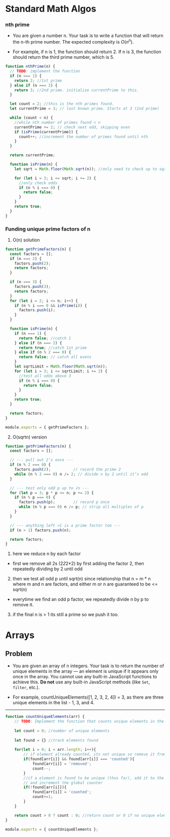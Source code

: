 # Standard Math Algos

### nth prime

- You are given a number n. Your task is to write a function that will return the n-th prime number. The expected complexity is $O(n^n)$.

- For example, if n is 1, the function should return 2. If n is 3, the function should return the third prime number, which is 5.

```jsx
function nthPrime(n) {
  // TODO: implement the function
  if (n === 1) {
    return 2; //1st prime
  } else if (n === 2) {
    return 3; //2nd prime. initialize currentPrime to this.
  }

  let count = 2; //this is the nth primes found.
  let currentPrime = 3; // last known prime. Starts at 3 (2nd prime)

  while (count < n) {
    //while nth number of primes found < n
    currentPrime += 2; // check next odd, skipping even
    if (isPrime(currentPrime)) {
      count++; //increment the number of primes found until nth
    }
  }

  return currentPrime;

  function isPrime(n) {
    let sqrt = Math.floor(Math.sqrt(n)); //only need to check up to sqrt. since every number is divided by n * m where either n or m is at most sqrt(num)

    for (let i = 3; i <= sqrt; i += 2) {
      //only check odds
      if (n % i === 0) {
        return false;
      }
    }
    return true;
  }
}
```

### Funding unique prime factors of n

1. O(n) solution

```jsx
function getPrimeFactors(n) {
  const factors = [];
  if (n === 2) {
    factors.push(2);
    return factors;
  }

  if (n === 3) {
    factors.push(3);
    return factors;
  }
  for (let i = 2; i <= n; i++) {
    if (n % i === 0 && isPrime(i)) {
      factors.push(i);
    }
  }

  function isPrime(n) {
    if (n === 1) {
      return false; //catch 1
    } else if (n === 2) {
      return true; //catch 1st prime
    } else if (n % 2 === 0) {
      return false; // catch all evens
    }
    let sqrtLimit = Math.floor(Math.sqrt(n));
    for (let i = 3; i <= sqrtLimit; i += 2) {
      //test all odds above 3
      if (n % i === 0) {
        return false;
      }
    }
    return true;
  }

  return factors;
}

module.exports = { getPrimeFactors };
```

2) O(sqrtn) version

```jsx
function getPrimeFactors(n) {
  const factors = [];

  // --- pull out 2’s once ---
  if (n % 2 === 0) {
    factors.push(2);          // record the prime 2
    while (n % 2 === 0) n /= 2; // divide n by 2 until it’s odd
  }

  // --- test only odd p up to √n ---
  for (let p = 3; p * p <= n; p += 2) {
    if (n % p === 0) {
      factors.push(p);        // record p once
      while (n % p === 0) n /= p; // strip all multiples of p
    }
  }

  // --- anything left >1 is a prime factor too ---
  if (n > 1) factors.push(n);

  return factors;
}


```

1) here we reduce n by each factor
 - first we remove all 2s (2*2*2*2) by first adding the factor 2, then repeatedly dividing by 2 until odd

2) then we test all odd p until sqrt(n) since relationship that n = m * n where m and n are factors, and either m or n are guaranteed to be <= sqrt(n)
 
  - everytime we find an odd p factor, we repeatedly divide n by p to remove it.

3) if the final n is > 1 its still a prime so we push it too.


# Arrays

## Problem 

- You are given an array of n integers. Your task is to return the number of unique elements in the array — an element is unique if it appears only once in the array. You cannot use any built-in JavaScript functions to achieve this. **Do not** use any built-in JavaScript methods (like `Set`, `filter`, etc.).

- For example, countUniqueElements([1, 2, 3, 2, 4]) = 3, as there are three unique elements in the list - 1, 3, and 4.

---

```jsx
function countUniqueElements(arr) {
    // TODO: Implement the function that counts unique elements in the given array.
    
    let count = 0; //number of unique elements
    
    let found = {} //track elements found
    
    for(let i = 0; i < arr.length; i++){
        // if element already counted, its not unique so remove it from count
        if(found[arr[i]] && found[arr[i]] === 'counted'){
            found[arr[i]] = 'removed';
            count--;
        }
        //if a element is found to be unique (thus far), add it to the counted object
        // and increment the global counter
        if(!found[arr[i]]){
            found[arr[i]] = 'counted';
            count+=1;
        }
    }

    return count > 0 ? count : 0; //return count or 0 if no unique elements.
}

module.exports = { countUniqueElements };

```
